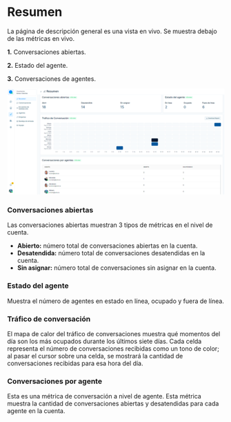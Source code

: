 # Resumen
La página de descripción general es una vista en vivo. Se muestra debajo de las métricas en vivo.


**1.** Conversaciones abiertas.

**2.** Estado del agente.

**3.** Conversaciones de agentes.

![Alt text](img/resumen_01.png)

### Conversaciones abiertas

Las conversaciones abiertas muestran 3 tipos de métricas en el nivel de cuenta.

* **Abierto:** número total de conversaciones abiertas en la cuenta.
* **Desatendida:** número total de conversaciones desatendidas en la cuenta.
* **Sin asignar:** número total de conversaciones sin asignar en la cuenta.

### Estado del agente

Muestra el número de agentes en estado en línea, ocupado y fuera de línea.

### Tráfico de conversación

El mapa de calor del tráfico de conversaciones muestra qué momentos del día son los más ocupados durante los últimos siete días. Cada celda representa el número de conversaciones recibidas como un tono de color; al pasar el cursor sobre una celda, se mostrará la cantidad de conversaciones recibidas para esa hora del día.

### Conversaciones por agente

Esta es una métrica de conversación a nivel de agente. Esta métrica muestra la cantidad de conversaciones abiertas y desatendidas para cada agente en la cuenta.
